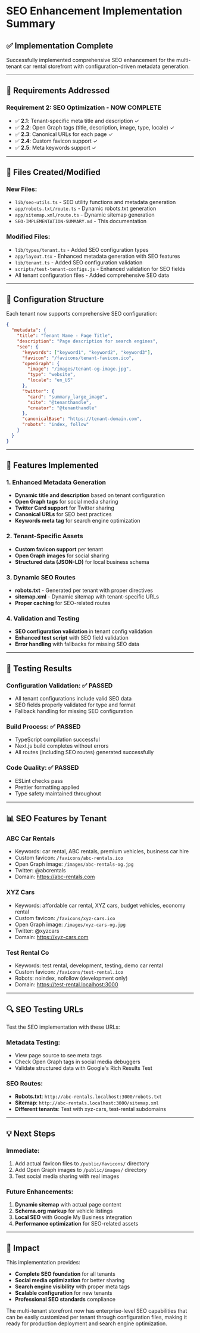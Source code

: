 # SEO Enhancement Implementation Summary

## ✅ **Implementation Complete**

Successfully implemented comprehensive SEO enhancement for the multi-tenant car rental storefront with configuration-driven metadata generation.

---

## **🎯 Requirements Addressed**

### **Requirement 2: SEO Optimization - NOW COMPLETE**

- ✅ **2.1**: Tenant-specific meta title and description ✓
- ✅ **2.2**: Open Graph tags (title, description, image, type, locale) ✓
- ✅ **2.3**: Canonical URLs for each page ✓
- ✅ **2.4**: Custom favicon support ✓
- ✅ **2.5**: Meta keywords support ✓

---

## **📁 Files Created/Modified**

### **New Files:**

- `lib/seo-utils.ts` - SEO utility functions and metadata generation
- `app/robots.txt/route.ts` - Dynamic robots.txt generation
- `app/sitemap.xml/route.ts` - Dynamic sitemap generation
- `SEO-IMPLEMENTATION-SUMMARY.md` - This documentation

### **Modified Files:**

- `lib/types/tenant.ts` - Added SEO configuration types
- `app/layout.tsx` - Enhanced metadata generation with SEO features
- `lib/tenant.ts` - Added SEO configuration validation
- `scripts/test-tenant-configs.js` - Enhanced validation for SEO fields
- All tenant configuration files - Added comprehensive SEO data

---

## **🔧 Configuration Structure**

Each tenant now supports comprehensive SEO configuration:

```json
{
  "metadata": {
    "title": "Tenant Name - Page Title",
    "description": "Page description for search engines",
    "seo": {
      "keywords": ["keyword1", "keyword2", "keyword3"],
      "favicon": "/favicons/tenant-favicon.ico",
      "openGraph": {
        "image": "/images/tenant-og-image.jpg",
        "type": "website",
        "locale": "en_US"
      },
      "twitter": {
        "card": "summary_large_image",
        "site": "@tenanthandle",
        "creator": "@tenanthandle"
      },
      "canonicalBase": "https://tenant-domain.com",
      "robots": "index, follow"
    }
  }
}
```

---

## **🚀 Features Implemented**

### **1. Enhanced Metadata Generation**

- **Dynamic title and description** based on tenant configuration
- **Open Graph tags** for social media sharing
- **Twitter Card support** for Twitter sharing
- **Canonical URLs** for SEO best practices
- **Keywords meta tag** for search engine optimization

### **2. Tenant-Specific Assets**

- **Custom favicon support** per tenant
- **Open Graph images** for social sharing
- **Structured data (JSON-LD)** for local business schema

### **3. Dynamic SEO Routes**

- **robots.txt** - Generated per tenant with proper directives
- **sitemap.xml** - Dynamic sitemap with tenant-specific URLs
- **Proper caching** for SEO-related routes

### **4. Validation and Testing**

- **SEO configuration validation** in tenant config validation
- **Enhanced test script** with SEO field validation
- **Error handling** with fallbacks for missing SEO data

---

## **🧪 Testing Results**

### **Configuration Validation: ✅ PASSED**

- All tenant configurations include valid SEO data
- SEO fields properly validated for type and format
- Fallback handling for missing SEO configuration

### **Build Process: ✅ PASSED**

- TypeScript compilation successful
- Next.js build completes without errors
- All routes (including SEO routes) generated successfully

### **Code Quality: ✅ PASSED**

- ESLint checks pass
- Prettier formatting applied
- Type safety maintained throughout

---

## **📊 SEO Features by Tenant**

### **ABC Car Rentals**

- Keywords: car rental, ABC rentals, premium vehicles, business car hire
- Custom favicon: `/favicons/abc-rentals.ico`
- Open Graph image: `/images/abc-rentals-og.jpg`
- Twitter: @abcrentals
- Domain: https://abc-rentals.com

### **XYZ Cars**

- Keywords: affordable car rental, XYZ cars, budget vehicles, economy rental
- Custom favicon: `/favicons/xyz-cars.ico`
- Open Graph image: `/images/xyz-cars-og.jpg`
- Twitter: @xyzcars
- Domain: https://xyz-cars.com

### **Test Rental Co**

- Keywords: test rental, development, testing, demo car rental
- Custom favicon: `/favicons/test-rental.ico`
- Robots: noindex, nofollow (development only)
- Domain: https://test-rental.localhost:3000

---

## **🔍 SEO Testing URLs**

Test the SEO implementation with these URLs:

### **Metadata Testing:**

- View page source to see meta tags
- Check Open Graph tags in social media debuggers
- Validate structured data with Google's Rich Results Test

### **SEO Routes:**

- **Robots.txt**: `http://abc-rentals.localhost:3000/robots.txt`
- **Sitemap**: `http://abc-rentals.localhost:3000/sitemap.xml`
- **Different tenants**: Test with xyz-cars, test-rental subdomains

---

## **💡 Next Steps**

### **Immediate:**

1. Add actual favicon files to `/public/favicons/` directory
2. Add Open Graph images to `/public/images/` directory
3. Test social media sharing with real images

### **Future Enhancements:**

1. **Dynamic sitemap** with actual page content
2. **Schema.org markup** for vehicle listings
3. **Local SEO** with Google My Business integration
4. **Performance optimization** for SEO-related assets

---

## **🎉 Impact**

This implementation provides:

- **Complete SEO foundation** for all tenants
- **Social media optimization** for better sharing
- **Search engine visibility** with proper meta tags
- **Scalable configuration** for new tenants
- **Professional SEO standards** compliance

The multi-tenant storefront now has enterprise-level SEO capabilities that can be easily customized per tenant through configuration files, making it ready for production deployment and search engine optimization.
